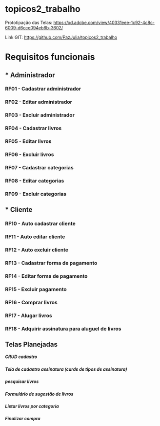 # topicos2_trabalho
Prototipação das Telas: https://xd.adobe.com/view/40331eee-1c92-4c8c-6009-d6cce094eb6b-3602/

Link GIT: https://github.com/PazJulia/topicos2_trabalho

# Requisitos funcionais

## * Administrador
### RF01 - Cadastrar administrador
### RF02 - Editar administrador
### RF03 - Excluir administrador
### RF04 - Cadastrar livros
### RF05 - Editar livros
### RF06 - Excluir livros
### RF07 - Cadastrar categorias
### RF08 - Editar categorias
### RF09 - Excluir categorias
## * Cliente
### RF10 - Auto cadastrar cliente
### RF11 - Auto editar cliente
### RF12 - Auto excluir cliente
### RF13 - Cadastrar forma de pagamento
### RF14 - Editar forma de pagamento
### RF15 - Excluir pagamento
### RF16 - Comprar livros
### RF17 - Alugar livros
### RF18 - Adquirir assinatura para aluguel de livros

## Telas Planejadas
##### CRUD cadastro
##### Tela de cadastro assinatura (cards de tipos de assinatura)
##### pesquisar livros
##### Formulário de sugestão de livros
##### Listar livros por categoria
##### Finalizar compra 
